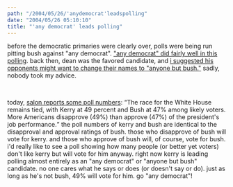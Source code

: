 ```yaml
---
path: "/2004/05/26/'anydemocrat'leadspolling" 
date: "2004/05/26 05:10:10" 
title: "'any democrat' leads polling" 
---
```

<p>before the democratic primaries were clearly over, polls were being run pitting bush against "any democrat". <a href="http://www.zogby.com/news/ReadNews.dbm?ID=728">"any democrat" did fairly well in this polling</a>. back then, dean was the favored candidate, and <a href="http://weblog.randomchaos.com/index.php?date=2003-12-07">i suggested his opponents might want to change their names to "anyone but bush."</a> sadly, nobody took my advice.</p><br><p>today, <a href="http://www.salon.com/politics/war_room/2004/05/25/polls/">salon reports some poll numbers</a>: <q>The race for the White House remains tied, with Kerry at 49 percent and Bush at 47% among likely voters. More Americans disapprove (49%) than approve (47%) of the president's job performance.</q> the poll numbers of kerry and bush are identical to the disapproval and approval ratings of bush. those who disapprove of bush will vote for kerry. and those who approve of bush will, of course, vote for bush. i'd really like to see a poll showing how many people (or better yet voters) don't like kerry but will vote for him anyway. right now kerry is leading polling almost entirely as an "any democrat" or "anyone but bush" candidate. no one cares what he says or does (or doesn't say or do). just as long as he's not bush, 49% will vote for him. go "any democrat"!</p>